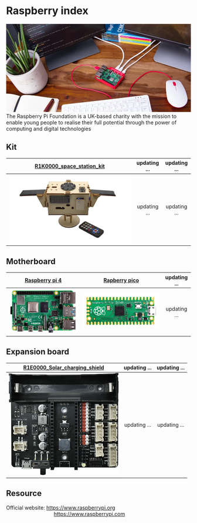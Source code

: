# Raspberry index
<img src="../../_static/raspberry/raspberry_index/1img.png" style="zoom:100%">  
The Raspberry Pi Foundation is a UK-based charity with the mission to enable young people to realise their full potential through the power of computing and digital technologies  

## Kit
| [R1K0000_space_station_kit](../R1K0000_space_station_kit/R1K0000_space_station_kit.md) | updating ... | updating ... |
| :--: | :--: | :--: |
| [![Img](../../_static/raspberry/R1K0000_space_station_kit/25img.png)](../R1K0000_space_station_kit/R1K0000_space_station_kit.md) | updating ... | updating ... |

## Motherboard
| [Raspberry pi 4](../R1D0000_raspberry_pi4/R1D0000_raspberry_pi4.md) | [Rapberry pico](../R1D0001_raspberry_pico/R1D0001_raspberry_pico.md) | updating ... |
| :--: | :--: | :--: |
| [![img](../../_static/raspberry/R1D0000_raspberry_pi4/1img.png)](../R1D0000_raspberry_pi4/R1D0000_raspberry_pi4.md) | [![img](../../_static/raspberry/R1D0001_raspberry_pico/1img.png)](../R1D0001_raspberry_pico/R1D0001_raspberry_pico.md) | updating ... |


## Expansion board
| [R1E0000_Solar_charging_shield](../R1E0000_solar_charging_shield_for_pico/R1E0000_solar_charging_shield_for_pico.md) | updating ... | updating ... |
| :--: | :--: | :--: |
| ![Img](../../_static/raspberry/R1E0000_solar_charging_shield_for_pico/3img.png) | updating ... | updating ... |

## Resource
Official website: <https://www.raspberrypi.org>  
&emsp;&emsp;&emsp;&emsp;&emsp;&emsp;&emsp;&emsp;&emsp; <https://www.raspberrypi.com>  
